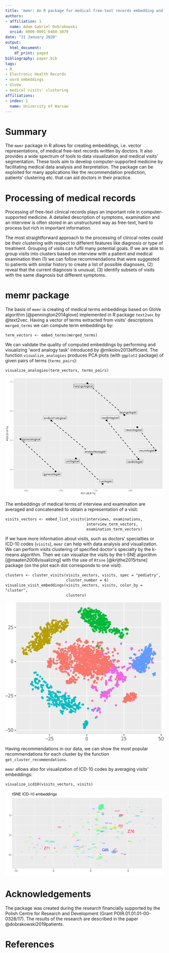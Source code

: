 ```yaml
---
title: 'memr: An R package for medical free-text records embedding and visualization'
authors:
- affiliation: 1
  name: Adam Gabriel Dobrakowski
  orcid: 0000-0001-6460-3079
date: "31 January 2020"
output:
  html_document:
    df_print: paged
bibliography: paper.bib
tags:
- R
- Electronic Health Records
- word embeddings
- GloVe
- medical visits' clustering
affiliations:
- index: 1
  name: University of Warsaw
---
```


<!-- JOSS welcomes submissions from broadly diverse research areas. For this reason, we require that authors include in the paper some sentences that explain the software functionality and domain of use to a non-specialist reader. We also require that authors explain the research applications of the software. The paper should be between 250-1000 words.

Your paper should include:

A summary describing the high-level functionality and purpose of the software for a diverse, non-specialist audience.
A clear Statement of Need that illustrates the research purpose of the software.
A list of key references, including to other software addressing related needs.

Mention (if applicable) of any past or ongoing research projects using the software and recent scholarly publications enabled by it.
-->

# Summary

The ``memr`` package in R allows for creating embeddings, i.e. vector
representations, of medical free-text records written by doctors. It also
provides a wide spectrum of tools to data visualization and medical
visits' segmentation. These tools aim to develop computer-supported medicine by
facilitating medical data analysis and iterpretation. The package can be exploited for
many applications like the recommendation prediction, patients' clustering etc. that
can aid doctors in their practice.

# Processing of medical records

Processing of free-text clinical records plays an important role in computer-supported
medicine. A detailed description of symptoms, examination and an interview
is often stored in an unstructured way as
free-text, hard to process but rich in important information.

The most straightforward approach to the processing of clinical notes could be their
clustering with respect to different features like diagnosis or type of treatment.
Grouping of visits can fulfil many potential goals. If we are able to group visits into
clusters based on interview with a patient and medical examination then (1) we can
follow recommendations that were suggested to patients with similar history to create
a list of possible diagnoses, (2) reveal that the current diagnosis is unusual, (3) identify
subsets of visits with the same diagnosis but different symptoms.

# memr package

The basis of ``memr`` is creating of medical terms embeddings based on GloVe algorithm [@pennington2014glove] implemented in R package ``text2vec`` by @text2vec. Having a vector of terms extracted from visits' descriptions `merged_terms` we can compute term embeddings by:
```
term_vectors <- embed_terms(merged_terms)
```

We can validate the quality of computed embeddings by performing and visualizing 'word analogy task' introduced by @mikolov2013efficient. The function `visualize_analogies` produces PCA plots (with ``ggplot2`` package) of given pairs of terms (`terms_pairs`):
```
visualize_analogies(term_vectors, terms_pairs)
```
![](figures/analogies.png)

The embeddings of medical terms of interview and examination are averaged and concatenated to obtain a representation of a visit:
```
visits_vectors <- embed_list_visits(interviews, examinations,
                                    interview_term_vectors,
                                    examination_term_vectors)
```

If we have more information about visits, such as doctors' specialties or ICD-10 codes (`visits`), ``memr`` can help with
data analysis and visualization. We can perform visits clustering of specified doctor's specialty by the k-means algorithm. Then we can visualize the visits by the t-SNE algorithm [@maaten2008visualizing] with the use of ``Rtsne`` [@krijthe2015rtsne] package (on the plot each dot corresponds to one visit):
```
clusters <- cluster_visits(visits_vectors, visits, spec = "pediatry",
                           cluster_number = 6)
visualize_visit_embeddings(visits_vectors, visits, color_by = "cluster",
                           clusters)
```
![](figures/seg_pediatria.png)

Having recommendations in our data, we can show the most popular recommendations for each cluster by the function ``get_cluster_recommendations``.

``memr`` allows also for visualization of ICD-10 codes by averaging visits' embeddings:
```
visualize_icd10(visits_vectors, visits)
```
![](figures/icd10.png)


# Acknowledgements

The package was created during the research financially supported by the Polish Centre for Research and Development
(Grant POIR.01.01.01-00-0328/17). The results of the research are described in the paper @dobrakowski2019patients.

# References
